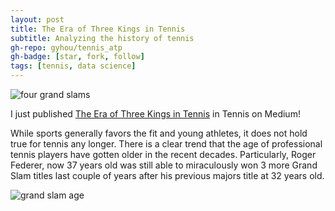 ```yaml
---
layout: post
title: The Era of Three Kings in Tennis
subtitle: Analyzing the history of tennis
gh-repo: gyhou/tennis_atp
gh-badge: [star, fork, follow]
tags: [tennis, data science]
---
```

![four grand slams](https://cdn-images-1.medium.com/max/1000/1*xko-2_pE-3kUcxrI5OBm1w.jpeg)

I just published [The Era of Three Kings in Tennis](https://link.medium.com/FCvjpknrSX) in Tennis on Medium! 

While sports generally favors the fit and young athletes, it does not hold true for tennis any longer. There is a clear trend that the age of professional tennis players have gotten older in the recent decades. Particularly, Roger Federer, now 37 years old was still able to miraculously won 3 more Grand Slam titles last couple of years after his previous majors title at 32 years old.

![grand slam age](https://cdn-images-1.medium.com/max/750/1*iov9Ly78MsJnDOJd9yfLLg.png)
